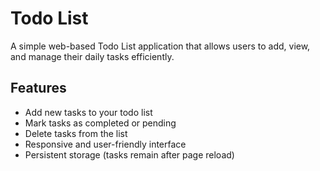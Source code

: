 # Todo List

A simple web-based Todo List application that allows users to add, view, and manage their daily tasks efficiently.

## Features

- Add new tasks to your todo list
- Mark tasks as completed or pending
- Delete tasks from the list
- Responsive and user-friendly interface
- Persistent storage (tasks remain after page reload)


